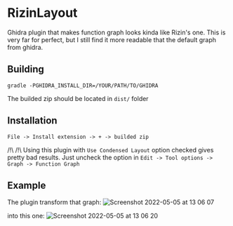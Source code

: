 # RizinLayout

Ghidra plugin that makes function graph looks kinda like Rizin's one. This is very far for perfect, but I still find it more readable that the default graph from ghidra.

## Building

`gradle -PGHIDRA_INSTALL_DIR=/YOUR/PATH/TO/GHIDRA`

The builded zip should be located in `dist/` folder

## Installation

`File -> Install extension -> + -> builded zip`

/!\ /!\ Using this plugin with `Use Condensed Layout` option checked gives pretty bad results. Just uncheck the option in `Edit -> Tool options -> Graph -> Function Graph` 

## Example 

The plugin transform that graph: 
![Screenshot 2022-05-05 at 13 06 07](https://user-images.githubusercontent.com/15121293/166920389-b673dc30-eda6-4525-a1cd-571e14ec90a3.png)

into this one:
![Screenshot 2022-05-05 at 13 06 20](https://user-images.githubusercontent.com/15121293/166920381-cf974275-a133-4058-b3d9-900ab30f2670.png)

